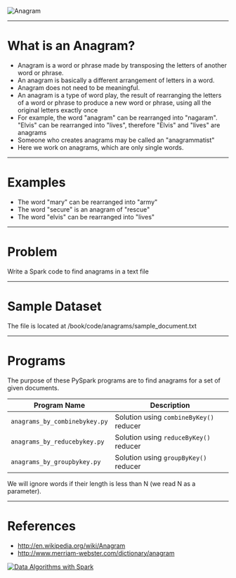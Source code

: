 ![Anagram](https://github.com/mahmoudparsian/data-algorithms-with-spark/blob/master/images/anagram.png)

----

What is an Anagram?
===================
* Anagram is a word or phrase made by transposing the letters 
of another word or phrase.  
* An anagram is basically a different arrangement of letters in a word. 
* Anagram does not need to be meaningful.
* An anagram is a type of word play, the result of rearranging 
the letters of a word or phrase to produce a new word or phrase, 
using all the original letters exactly once
* For example, the word "anagram" can be rearranged into "nagaram". 
"Elvis" can be rearranged into "lives", therefore "Elvis" and "lives"
are anagrams
* Someone who creates anagrams may be called an "anagrammatist"
* Here we work on anagrams, which are only single words. 

----

Examples
======== 
* The word "mary" can be rearranged into "army"
* The word "secure" is an anagram of "rescue"
* The word "elvis" can be rearranged into "lives"

-----

Problem
=======
Write a Spark code to find anagrams in a text file

-------

Sample Dataset
=============
The file is located at /book/code/anagrams/sample_document.txt

-------


Programs
========
The purpose of these PySpark programs are to find anagrams 
for a set of given  documents.

| Program Name                 | Description                               | 
|------------------------------|-------------------------------------------|
| `anagrams_by_combinebykey.py`|  Solution using `combineByKey()` reducer  |
| `anagrams_by_reducebykey.py` |  Solution using `reduceByKey()` reducer   |
| `anagrams_by_groupbykey.py`  |  Solution using `groupByKey()` reducer    |


We will ignore words if their length is less than N (we read N as a parameter).

------

References  
==========
* http://en.wikipedia.org/wiki/Anagram
* http://www.merriam-webster.com/dictionary/anagram


[![Data Algorithms with Spark](https://github.com/mahmoudparsian/data-algorithms-with-spark/blob/master/images/data_algorithms_with_spark.jpg)](https://www.oreilly.com/library/view/data-algorithms-with/9781492082378/) 


